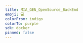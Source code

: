 ```yaml
---
title: MIA_GEN_OpenSource_BackEnd
emoji: 💻
colorFrom: indigo
colorTo: purple
sdk: docker
pinned: false
---
```

